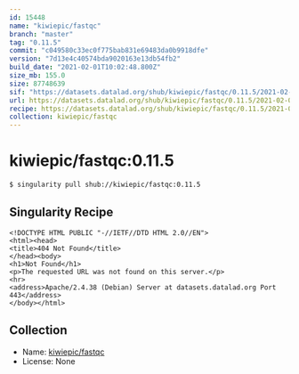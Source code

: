 ```yaml
---
id: 15448
name: "kiwiepic/fastqc"
branch: "master"
tag: "0.11.5"
commit: "c049580c33ec0f775bab831e69483da0b9918dfe"
version: "7d13e4c40574bda9020163e13db54fb2"
build_date: "2021-02-01T10:02:48.800Z"
size_mb: 155.0
size: 87748639
sif: "https://datasets.datalad.org/shub/kiwiepic/fastqc/0.11.5/2021-02-01-c049580c-7d13e4c4/7d13e4c40574bda9020163e13db54fb2.sif"
url: https://datasets.datalad.org/shub/kiwiepic/fastqc/0.11.5/2021-02-01-c049580c-7d13e4c4/
recipe: https://datasets.datalad.org/shub/kiwiepic/fastqc/0.11.5/2021-02-01-c049580c-7d13e4c4/Singularity
collection: kiwiepic/fastqc
---
```


# kiwiepic/fastqc:0.11.5

```bash
$ singularity pull shub://kiwiepic/fastqc:0.11.5
```

## Singularity Recipe

```singularity
<!DOCTYPE HTML PUBLIC "-//IETF//DTD HTML 2.0//EN">
<html><head>
<title>404 Not Found</title>
</head><body>
<h1>Not Found</h1>
<p>The requested URL was not found on this server.</p>
<hr>
<address>Apache/2.4.38 (Debian) Server at datasets.datalad.org Port 443</address>
</body></html>
```

## Collection

 - Name: [kiwiepic/fastqc](https://github.com/kiwiepic/fastqc)
 - License: None

